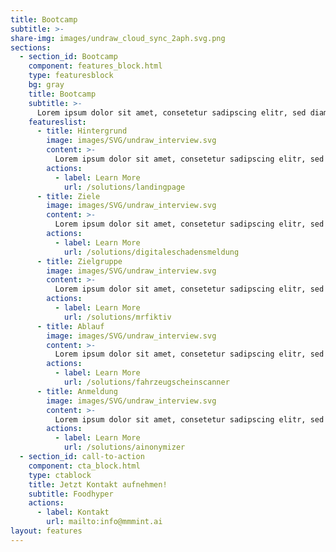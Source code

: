 ```yaml
---
title: Bootcamp
subtitle: >-
share-img: images/undraw_cloud_sync_2aph.svg.png
sections:
  - section_id: Bootcamp
    component: features_block.html
    type: featuresblock
    bg: gray
    title: Bootcamp
    subtitle: >-
      Lorem ipsum dolor sit amet, consetetur sadipscing elitr, sed diam nonumy eirmod tempor invidunt ut labore et dolore magna aliquyam erat, sed diam voluptua. At vero eos et accusam et justo duo dolores et ea rebum. Stet clita kasd gubergren, no sea takimata sanctus est Lorem ipsum dolor sit amet. Lorem ipsum dolor sit amet, consetetur sadipscing elitr, sed diam nonumy eirmod tempor invidunt ut labore et dolore magna aliquyam erat, sed diam voluptua. 
    featureslist:
      - title: Hintergrund
        image: images/SVG/undraw_interview.svg
        content: >-
          Lorem ipsum dolor sit amet, consetetur sadipscing elitr, sed diam nonumy eirmod tempor invidunt ut labore et dolore magna aliquyam erat, sed diam voluptua. At vero eos et accusam et justo duo dolores et ea rebum. Stet clita kasd gubergren, no sea takimata sanctus est Lorem ipsum dolor sit amet. Lorem ipsum dolor sit amet, consetetur sadipscing elitr, sed diam nonumy eirmod tempor invidunt ut labore et dolore magna aliquyam erat, sed diam voluptua.
        actions:
          - label: Learn More
            url: /solutions/landingpage
      - title: Ziele
        image: images/SVG/undraw_interview.svg
        content: >-
          Lorem ipsum dolor sit amet, consetetur sadipscing elitr, sed diam nonumy eirmod tempor invidunt ut labore et dolore magna aliquyam erat, sed diam voluptua. At vero eos et accusam et justo duo dolores et ea rebum. Stet clita kasd gubergren, no sea takimata sanctus est Lorem ipsum dolor sit amet. Lorem ipsum dolor sit amet, consetetur sadipscing elitr, sed diam nonumy eirmod tempor invidunt ut labore et dolore magna aliquyam erat, sed diam voluptua.​
        actions:
          - label: Learn More
            url: /solutions/digitaleschadensmeldung
      - title: Zielgruppe
        image: images/SVG/undraw_interview.svg
        content: >-
          Lorem ipsum dolor sit amet, consetetur sadipscing elitr, sed diam nonumy eirmod tempor invidunt ut labore et dolore magna aliquyam erat, sed diam voluptua. At vero eos et accusam et justo duo dolores et ea rebum. Stet clita kasd gubergren, no sea takimata sanctus est Lorem ipsum dolor sit amet. Lorem ipsum dolor sit amet, consetetur sadipscing elitr, sed diam nonumy eirmod tempor invidunt ut labore et dolore magna aliquyam erat, sed diam voluptua. ​
        actions:
          - label: Learn More
            url: /solutions/mrfiktiv
      - title: Ablauf
        image: images/SVG/undraw_interview.svg
        content: >-
          Lorem ipsum dolor sit amet, consetetur sadipscing elitr, sed diam nonumy eirmod tempor invidunt ut labore et dolore magna aliquyam erat, sed diam voluptua. At vero eos et accusam et justo duo dolores et ea rebum. Stet clita kasd gubergren, no sea takimata sanctus est Lorem ipsum dolor sit amet. Lorem ipsum dolor sit amet, consetetur sadipscing elitr, sed diam nonumy eirmod tempor invidunt ut labore et dolore magna aliquyam erat, sed diam voluptua.
        actions:
          - label: Learn More
            url: /solutions/fahrzeugscheinscanner
      - title: Anmeldung
        image: images/SVG/undraw_interview.svg
        content: >-
          Lorem ipsum dolor sit amet, consetetur sadipscing elitr, sed diam nonumy eirmod tempor invidunt ut labore et dolore magna aliquyam erat, sed diam voluptua. At vero eos et accusam et justo duo dolores et ea rebum. Stet clita kasd gubergren, no sea takimata sanctus est Lorem ipsum dolor sit amet. Lorem ipsum dolor sit amet, consetetur sadipscing elitr, sed diam nonumy eirmod tempor invidunt ut labore et dolore magna aliquyam erat, sed diam voluptua.
        actions:
          - label: Learn More
            url: /solutions/ainonymizer
  - section_id: call-to-action
    component: cta_block.html
    type: ctablock
    title: Jetzt Kontakt aufnehmen!
    subtitle: Foodhyper
    actions:
      - label: Kontakt
        url: mailto:info@mmmint.ai
layout: features
---
```

